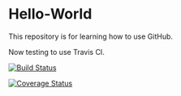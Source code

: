 Hello-World
===========

This repository is for learning how to use GitHub.

Now testing to use Travis CI.

[![Build Status](https://travis-ci.org/tomute/Hello-World.svg?branch=master)](https://travis-ci.org/tomute/Hello-World)

[![Coverage Status](https://coveralls.io/repos/tomute/Hello-World/badge.png)](https://coveralls.io/r/tomute/Hello-World)
